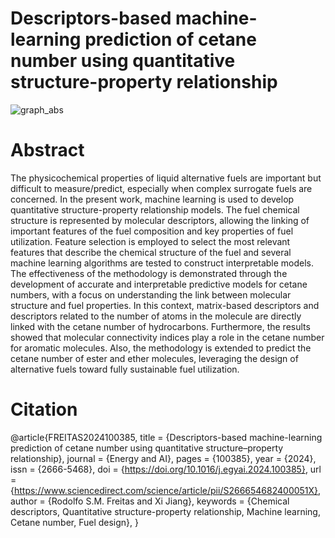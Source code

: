 # Descriptors-based machine-learning prediction of cetane number using quantitative structure-property relationship

![graph_abs](https://github.com/RodolfosmFreitas/AI-SyntheticFuel/assets/142793854/bfd2c434-7a6d-40f4-8963-0c291ff77eba)


# Abstract
The physicochemical properties of liquid alternative fuels are important but
difficult to measure/predict, especially when complex surrogate fuels are concerned.
In the present work, machine learning is used to develop quantitative
structure-property relationship models. The fuel chemical structure is represented
by molecular descriptors, allowing the linking of important features of
the fuel composition and key properties of fuel utilization. Feature selection
is employed to select the most relevant features that describe the chemical
structure of the fuel and several machine learning algorithms are tested
to construct interpretable models. The effectiveness of the methodology is
demonstrated through the development of accurate and interpretable predictive
models for cetane numbers, with a focus on understanding the link
between molecular structure and fuel properties. In this context, matrix-based
descriptors and descriptors related to the number of atoms in the
molecule are directly linked with the cetane number of hydrocarbons. Furthermore,
the results showed that molecular connectivity indices play a role
in the cetane number for aromatic molecules. Also, the methodology is extended
to predict the cetane number of ester and ether molecules, leveraging
the design of alternative fuels toward fully sustainable fuel utilization.

# Citation
@article{FREITAS2024100385,
title = {Descriptors-based machine-learning prediction of cetane number using quantitative structure–property relationship},
journal = {Energy and AI},
pages = {100385},
year = {2024},
issn = {2666-5468},
doi = {https://doi.org/10.1016/j.egyai.2024.100385},
url = {https://www.sciencedirect.com/science/article/pii/S266654682400051X},
author = {Rodolfo S.M. Freitas and Xi Jiang},
keywords = {Chemical descriptors, Quantitative structure-property relationship, Machine learning, Cetane number, Fuel design},
}

